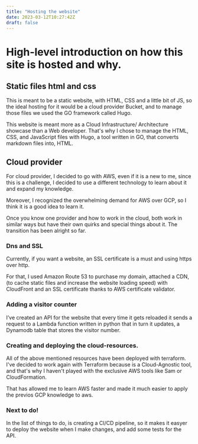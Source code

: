 ```yaml
---
title: "Hosting the website"
date: 2023-03-12T10:27:42Z
draft: false
---
```


# High-level introduction on how this site is hosted and why.

## Static files html and css

This is meant to be a static website, with HTML, CSS and a little bit of JS, so the ideal hosting for it would be a cloud provider Bucket, and to manage those files we used the GO framework called Hugo.

This website is meant more as a Cloud Infrastructure/ Architecture showcase than a Web developer. That's why I chose to manage the HTML, CSS, and JavaScript files with Hugo, a tool written in GO, that converts markdown files into, HTML.

## Cloud provider

For cloud provider, I decided to go with AWS, even if it is a new to me, since this is a challenge, I decided to use a different technology to learn about it and expand my knowledge.

Moreover, I recognized the overwhelming demand for AWS over GCP, so I think it is a good idea to learn it.

Once you know one provider and how to work in the cloud, both work in similar ways but have their own quirks and special things about it. The transition has been alright so far.

### Dns and SSL
Currently, if you want a website, an SSL certificate is a must and using https over http.

For that, I used Amazon Route 53 to purchase my domain, attached a CDN, (to cache static files and increase the website loading speed) with CloudFront and an SSL certificate thanks to AWS certificate validator.

### Adding a visitor counter

I’ve created an API for the website that every time it gets reloaded it sends a request to a Lambda function written in python that in turn it updates, a Dynamodb table that stores the visitor number.

### Creating and deploying the cloud-resources.

All of the above mentioned resources have been deployed with terraform.
I've decided to work again with Terraform because is a Cloud-Agnostic tool, and that's why I haven't played with the exclusive AWS tools like Sam or CloudFormation.

That has allowed me to learn AWS faster and made it much easier to apply the previos GCP knowledge to aws.

### Next to do!

In the list of things to do, is creating a CI/CD pipeline, so it makes it easyer to deploy the website when I make changes, and add some tests for the API.

